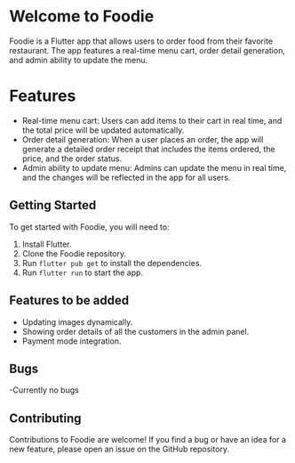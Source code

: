 # Welcome to Foodie

Foodie is a Flutter app that allows users to order food from their favorite restaurant. The app features a real-time menu cart, order detail generation, and admin ability to update the menu.


#  Features

-   Real-time menu cart: Users can add items to their cart in real time, and the total price will be updated automatically.
-   Order detail generation: When a user places an order, the app will generate a detailed order receipt that includes the items ordered, the price, and the order status.
-   Admin ability to update menu: Admins can update the menu in real time, and the changes will be reflected in the app for all users.

## Getting Started

To get started with Foodie, you will need to:

1.  Install Flutter.
2.  Clone the Foodie repository.
3.  Run  `flutter pub get`  to install the dependencies.
4.  Run  `flutter run`  to start the app.

## Features to be added
- Updating images dynamically.
- Showing order details of all the customers in the admin panel.
- Payment mode integration.

## Bugs

-Currently no bugs

##  Contributing

Contributions to Foodie are welcome! If you find a bug or have an idea for a new feature, please open an issue on the GitHub repository.

